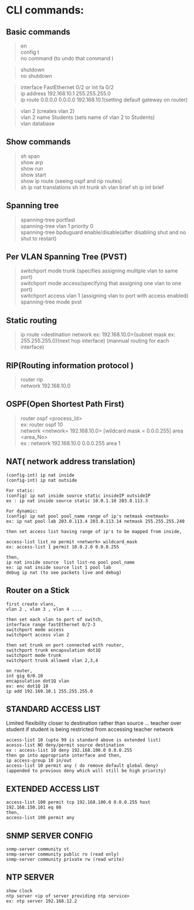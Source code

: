 # CLI commands:
 
## Basic commands 
 >en  
 config t  
 no command  (to undo that command )  
 
 >shutdown  
 no shutdown  

 >interface FastEthernet 0/2 or int fa 0/2   
 ip address 192.168.10.1 255.255.255.0  
 ip route 0.0.0.0 0.0.0.0 192.168.10.1(setting default gateway on router)  
 
 
 >vlan 2  (creates vlan 2)  
 vlan 2 name Students  (sets name of vlan 2 to Students)  
 vlan database  
 
  
## Show commands 
 >sh span   
 show arp  
 show run    
 show start  
 show ip route  (seeing ospf and rip routes)   
 sh ip nat translations
 sh int trunk 
 sh vlan brief 
 sh ip int brief

 ## Spanning tree   
 
 >spanning-tree portfast  
 spanning-tree vlan 1 priority 0  
 spanning-tree bpduguard enable/disable(after disabling shut and no shut to restart)  
 
 ## Per VLAN Spanning Tree (PVST)
 >switchport mode trunk (specifies assigning mulitple vlan to same port)  
 switchport mode access(specifying that assigning one vlan to one port)  
 switchport access vlan 1 (assigning vlan to port with access enabled)  
 spanning-tree mode pvst  
 
 ## Static routing 
 
>ip route <destination network ex: 192.168.10.0>(subnet mask ex: 255.255.255.0)(next hop interface) 
(mannual  routing for each interface)  
 
 
 
 
 ## RIP(Routing information protocol )
   >router rip  
   network 192.168.10.0  

 ## OSPF(Open Shortest Path First)
> router ospf <process_Id>  
   ex: router ospf 10  
   network <network= 192.168.10.0> [wildcard mask = 0.0.0.255] area <area_No>  
   ex : network 192.168.10.0 0.0.0.255 area 1  


  ## NAT( network address translation)
 
    (config-int) ip nat inside 
    (config-int) ip nat outside
    
    For static:
    (config) ip nat inside source static insideIP outsideIP
    ex : ip nat inside source static 10.0.1.10 203.0.113.3
    
    For dynamic:
    (config) ip nat pool pool_name range of ip's netmask <netmask>
    ex: ip nat pool lab 203.0.113.4 203.0.113.14 netmask 255.255.255.240
    
    then set access list having range of ip's to be mapped from inside, 
    
    access-list list_no permit <network> wildcard_mask
    ex: access-list 1 permit 10.0.2.0 0.0.0.255
    
    then,
    ip nat inside source  list list-no pool pool_name
    ex: ip nat inside source list 1 pool lab
    debug ip nat (to see packets live and debug)
     
## Router on a Stick 
    first create vlans,
    vlan 2 , vlan 3 , vlan 4 ....
    
    then set each vlan to port of switch,
    interface range fastEthernet 0/2-3
    switchport mode access
    switchport access vlan 2
   
    then set trunk on port connected with router,
    switchport trunk encapsulation dot1Q
    switchport mode trunk
    switchport trunk allowed vlan 2,3,4
    
    on router,
    int gig 0/0.10 
    encapsulation dot1Q vlan
    ex: enc dot1Q 10
    ip add 192.169.10.1 255.255.255.0


 ## STANDARD ACCESS LIST 
 
   Limited flexibility closer to destination rather than source ... teacher over student if student is being restricted from accessing teacher network
 
    access-list 10 (upto 99 is standard above is extended list)
    acesss-list NO deny/permit source destination 
    ex : access-list 10 deny 192.168.100.0 0.0.0.255
    then go into appropriate interface and then,
    ip access-group 10 in/out
    access-list 10 permit any ( do remove default global deny)
    (appended to previous deny which will still be high priority)
 
 ## EXTENDED ACCESS LIST
    access-list 100 permit tcp 192.168.100.0 0.0.0.255 host 192.168.150.101 eq 80
    then, 
    access-list 100 permit any

## SNMP SERVER CONFIG
    snmp-server community st 
    snmp-server community public ro (read only)
    snmp-server community private rw (read write)

 ## NTP SERVER 
    show clock 
    ntp server <ip of server providing ntp service>
    ex: ntp server 192.168.12.2
 
